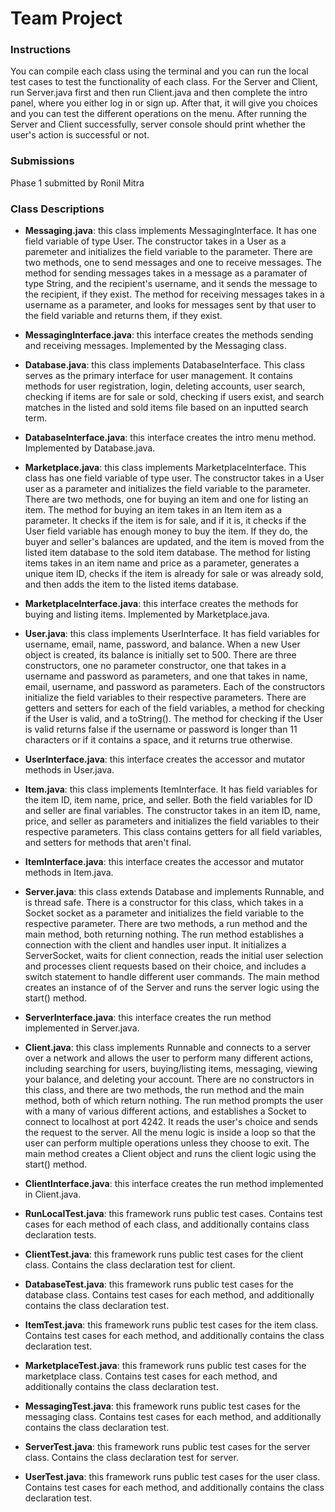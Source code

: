 # Team Project

### Instructions

You can compile each class using the terminal and you can run the local test cases to test the functionality of each class. For the Server and Client, run Server.java first and then run Client.java and then complete the intro panel, where you either log in or sign up. After that, it will give you choices and you can test the different operations on the menu. After running the Server and Client successfully, server console should print whether the user's action is successful or not.

### Submissions
Phase 1 submitted by Ronil Mitra



### Class Descriptions

- **Messaging.java**: this class implements MessagingInterface. It has one field variable of type User. The constructor takes in a User as a paremeter and initializes the field variable to the parameter. There are two methods, one to send messages and one to receive messages. The method for sending messages takes in a message as a paramater of type String, and the recipient's username, and it sends the message to the recipient, if they exist. The method for receiving messages takes in a username as a parameter, and looks for messages sent by that user to the field variable and returns them, if they exist. 

- **MessagingInterface.java**: this interface creates the methods sending and receiving messages. Implemented by the Messaging class. 

- **Database.java**: this class implements DatabaseInterface. This class serves as the primary interface for user management. It contains methods for user registration, login, deleting accounts, user search, checking if items are for sale or sold, checking if users exist, and search matches in the listed and sold items file based on an inputted search term. 

- **DatabaseInterface.java**: this interface creates the intro menu method. Implemented by Database.java. 

- **Marketplace.java**: this class implements MarketplaceInterface. This class has one field variable of type user. The constructor takes in a User user as a parameter and initializes the field variable to the parameter. There are two methods, one for buying an item and one for listing an item. The method for buying an item takes in an Item item as a parameter. It checks if the item is for sale, and if it is, it checks if the User field variable has enough money to buy the item. If they do, the buyer and seller's balances are updated, and the item is moved from the listed item database to the sold item database. The method for listing items takes in an item name and price as a parameter, generates a unique item ID, checks if the item is already for sale or was already sold, and then adds the item to the listed items database. 

- **MarketplaceInterface.java**: this interface creates the methods for buying and listing items. Implemented by Marketplace.java. 

- **User.java**: this class implements UserInterface. It has field variables for username, email, name, password, and balance. When a new User object is created, its balance is initially set to 500. There are three constructors, one no parameter constructor, one that takes in a username and password as parameters, and one that takes in name, email, username, and password as parameters. Each of the constructors initialize the field variables to their respective parameters. There are getters and setters for each of the field variables, a method for checking if the User is valid, and a toString(). The method for checking if the User is valid returns false if the username or password is longer than 11 characters or if it contains a space, and it returns true otherwise. 

- **UserInterface.java**: this interface creates the accessor and mutator methods in User.java. 

- **Item.java**: this class implements ItemInterface. It has field variables for the item ID, item name, price, and seller. Both the field variables for ID and seller are final variables. The constructor takes in an item ID, name, price, and seller as parameters and initializes the field variables to their respective parameters. This class contains getters for all field variables, and setters for methods that aren't final. 

- **ItemInterface.java**: this interface creates the accessor and mutator methods in Item.java.
  
- **Server.java**: this class extends Database and implements Runnable, and is thread safe. There is a constructor for this class, which takes in a Socket socket as a parameter and initializes the field variable to the respective parameter. There are two methods, a run method and the main method, both returning nothing. The run method establishes a connection with the client and handles user input. It initializes a ServerSocket, waits for client connection, reads the initial user selection and processes client requests based on their choice, and includes a switch statement to handle different user commands. The main method creates an instance of of the Server and runs the server logic using the start() method. 

- **ServerInterface.java**: this interface creates the run method implemented in Server.java. 

- **Client.java**: this class implements Runnable and connects to a server over a network and allows the user to perform many different actions, including searching for users, buying/listing items, messaging, viewing your balance, and deleting your account. There are no constructors in this class, and there are two methods, the run method and the main method, both of which return nothing. The run method prompts the user with a many of various different actions, and establishes a Socket to connect to localhost at port 4242. It reads the user's choice and sends the request to the server. All the menu logic is inside a loop so that the user can perform multiple operations unless they choose to exit. The main method creates a Client object and runs the client logic using the start() method. 

- **ClientInterface.java**: this interface creates the run method implemented in Client.java.

- **RunLocalTest.java**: this framework runs public test cases. Contains test cases for each method of each class, and additionally contains class declaration tests. 

- **ClientTest.java**: this framework runs public test cases for the client class. Contains the class declaration test for client.

- **DatabaseTest.java**: this framework runs public test cases for the database class. Contains test cases for each method, and additionally contains the class declaration test.

- **ItemTest.java**: this framework runs public test cases for the item class. Contains test cases for each method, and additionally contains the class declaration test.

- **MarketplaceTest.java**: this framework runs public test cases for the marketplace class. Contains test cases for each method, and additionally contains the class declaration test.

- **MessagingTest.java**: this framework runs public test cases for the messaging class. Contains test cases for each method, and additionally contains the class declaration test.

- **ServerTest.java**: this framework runs public test cases for the server class. Contains the class declaration test for server.

- **UserTest.java**: this framework runs public test cases for the user class. Contains test cases for each method, and additionally contains the class declaration test.
